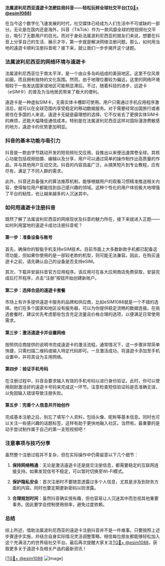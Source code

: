 **法属波利尼西亚遠遊卡怎麽註冊抖音——轻松玩转全球社交平台[[TG💪+ @esim1088](https://t.me/s/esim1088)]**

在当今这个数字化飞速发展的时代，社交媒体已经成为人们生活中不可或缺的一部分。无论是在国内还是海外，抖音（TikTok）作为一款风靡全球的短视频社交平台，吸引了无数用户的目光。而对于身处法属波利尼西亚的朋友们来说，想要在抖音上分享自己的生活、展示才华，第一步就是解决网络注册问题。那么，如何用当地的遠遊卡顺利注册抖音呢？接下来，就让我们一步步揭开这个谜题。

### 法属波利尼西亚的网络环境与遠遊卡

法属波利尼西亚位于南太平洋，是一个由众多岛屿组成的美丽地区。这里不仅风景如画，而且拥有独特的文化氛围。然而，由于地理位置较为偏远，这里的网络环境相较于一些发达国家或地区可能稍显滞后。不过，随着科技的进步，远遊卡（eSIM卡）的普及为当地居民带来了极大的便利。

遠遊卡是一种虚拟SIM卡，无需实体卡槽即可使用。用户只需通过手机应用程序激活后，就可以在全球范围内享受稳定的移动数据服务。对于需要经常出国旅行或者居住在多国的人来说，遠遊卡无疑是最理想的选择。它不仅省去了更换实体SIM卡的麻烦，还能大幅降低通信成本。特别是在法属波利尼西亚这样对国际漫游费敏感的地方，遠遊卡的优势更加明显。

### 抖音的基本功能与吸引力

抖音是一款由字节跳动开发的短视频社交应用，自推出以来便迅速席卷全球。其核心功能包括视频拍摄、编辑以及分享，用户可以通过简单的操作制作出高质量的作品，并与其他用户互动交流。抖音的内容涵盖广泛，从搞笑短片到专业教程，应有尽有，满足了不同人群的需求。

此外，抖音还具备强大的算法推荐机制，能够根据用户的观看习惯精准推送相关内容，使得每位用户都能找到自己感兴趣的领域。这种个性化的用户体验极大地增强了平台的粘性，也让越来越多的人沉迷其中。

### 如何用遠遊卡注册抖音

既然了解了法属波利尼西亚的网络现状及抖音的魅力所在，接下来就进入正题——如何利用當地的遠遊卡成功注册抖音呢？

#### 第一步：准备设备与账号

首先，确保你的智能手机支持eSIM技术。目前市面上大多数新款手机都已配备这项功能，但如果你使用的是一部较老款的机型，则可能无法兼容。因此，在购买遠遊卡之前，请先确认自己的设备是否支持eSIM。

其次，下载并安装抖音官方应用程序。该应用可在各大应用商店免费获取，安装完成后打开程序，点击“注册”按钮开始创建新账户。

#### 第二步：选择合适的遠遊卡套餐

市场上有许多提供遠遊卡服务的品牌和供应商，比如eSIM1088就是一个不错的选择。他们在多个国家和地区设有服务器，可以为你提供稳定流畅的数据连接。在挑选套餐时，建议优先考虑那些包含充足流量且价格合理的选项，以便满足日常使用需求。

#### 第三步：激活遠遊卡并设置网络

按照供应商提供的说明书完成遠遊卡的激活流程。通常情况下，这一步骤非常简单快捷，只需扫描二维码或输入特定代码即可。一旦激活成功，将遠遊卡添加至手机设置中，并将其设为主用网络。

#### 第四步：验证手机号码

在注册过程中，抖音会要求输入有效的手机号码以进行身份验证。此时，你可以使用刚刚激活好的遠遊卡号码来完成这一环节。注意检查短信验证码是否准确无误，以免因输入错误导致注册失败。

#### 第五步：完善个人信息并开始创作

完成基本注册之后，别忘了填写个人资料，包括头像、昵称等基本信息。同时也可以关注一些感兴趣的话题标签，这样有助于更快地融入社区。当然啦，最重要的是动手尝试制作属于自己的第一支短视频吧！

### 注意事项与技巧分享

虽然整个注册过程并不复杂，但在实际操作中仍需留意以下几个细节：

1. **保持网络畅通**：无论是激活遠遊卡还是提交注册信息，都需要稳定的互联网连接支持。如果发现信号不稳定，可以暂时切换至Wi-Fi模式。
   
2. **保护隐私安全**：首次注册时不要随意透露过多个人信息，尤其是涉及到财务方面的内容。同时也要定期更新密码以防泄露。

3. **合理规划时间**：虽然抖音确实很有趣，但也容易让人沉迷其中而忽视其他重要事务。因此要学会控制使用频率，避免过度依赖。

### 总结

综上所述，借助法属波利尼西亚的遠遊卡注册抖音并不是一件难事。只要按照上述步骤逐步实施，并结合自身实际情况灵活调整策略，相信每位朋友都能够轻松加入这个充满活力的世界级社交平台。最后再次提醒大家关注[TG💪+ @esim1088](https://t.me/s/esim1088)，获取更多关于遠遊卡及相关产品的最新资讯！

[[TG💪+ @esim1088](https://t.me/s/esim1088) ![Image](https://i.postimg.cc/4NQfJmqS/Snipaste-2025-05-13-00-14-12.png)]